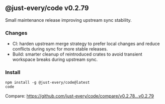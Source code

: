## @just-every/code v0.2.79

Small maintenance release improving upstream sync stability.

### Changes

- CI: harden upstream merge strategy to prefer local changes and reduce conflicts during sync for more stable releases.
- Build: smarter cleanup of reintroduced crates to avoid transient workspace breaks during upstream sync.

### Install

```
npm install -g @just-every/code@latest
code
```

Compare: https://github.com/just-every/code/compare/v0.2.78...v0.2.79
